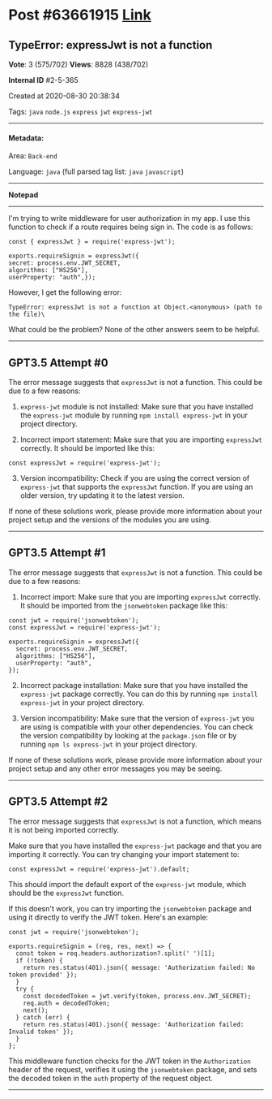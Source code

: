 
# Post \#63661915 [Link](https://stackoverflow.com/questions/63661915/)

## TypeError: expressJwt is not a function

**Vote**: 3 (575/702) **Views**: 8828 (438/702) 

**Internal ID** \#2-5-365

Created at 2020-08-30 20:38:34

Tags: `java` `node.js` `express` `jwt` `express-jwt`

----------

#### Metadata:

Area: `Back-end`

Language: `java` (full parsed tag list: `java` `javascript`)

----------

**Notepad**


----------

I'm trying to write middleware for user authorization in my app. I use this function to check if a route requires being sign in.
The code is as follows:
```
const { expressJwt } = require('express-jwt'); 

exports.requireSignin = expressJwt({
secret: process.env.JWT_SECRET,
algorithms: ["HS256"],
userProperty: "auth",});
```

However, I get the following error:
```
TypeError: expressJwt is not a function at Object.<anonymous> (path to the file)\
```

What could be the problem? None of the other answers seem to be helpful.


----------
        
## GPT3.5 Attempt \#0

The error message suggests that `expressJwt` is not a function. This could be due to a few reasons:

1. `express-jwt` module is not installed: Make sure that you have installed the `express-jwt` module by running `npm install express-jwt` in your project directory.

2. Incorrect import statement: Make sure that you are importing `expressJwt` correctly. It should be imported like this:
```
const expressJwt = require('express-jwt');
```

3. Version incompatibility: Check if you are using the correct version of `express-jwt` that supports the `expressJwt` function. If you are using an older version, try updating it to the latest version.

If none of these solutions work, please provide more information about your project setup and the versions of the modules you are using.

--------

## GPT3.5 Attempt \#1

The error message suggests that `expressJwt` is not a function. This could be due to a few reasons:

1. Incorrect import: Make sure that you are importing `expressJwt` correctly. It should be imported from the `jsonwebtoken` package like this:

```
const jwt = require('jsonwebtoken');
const expressJwt = require('express-jwt');

exports.requireSignin = expressJwt({
  secret: process.env.JWT_SECRET,
  algorithms: ["HS256"],
  userProperty: "auth",
});
```

2. Incorrect package installation: Make sure that you have installed the `express-jwt` package correctly. You can do this by running `npm install express-jwt` in your project directory.

3. Version incompatibility: Make sure that the version of `express-jwt` you are using is compatible with your other dependencies. You can check the version compatibility by looking at the `package.json` file or by running `npm ls express-jwt` in your project directory.

If none of these solutions work, please provide more information about your project setup and any other error messages you may be seeing.

--------

## GPT3.5 Attempt \#2

The error message suggests that `expressJwt` is not a function, which means it is not being imported correctly. 

Make sure that you have installed the `express-jwt` package and that you are importing it correctly. You can try changing your import statement to:

```
const expressJwt = require('express-jwt').default;
```

This should import the default export of the `express-jwt` module, which should be the `expressJwt` function.

If this doesn't work, you can try importing the `jsonwebtoken` package and using it directly to verify the JWT token. Here's an example:

```
const jwt = require('jsonwebtoken');

exports.requireSignin = (req, res, next) => {
  const token = req.headers.authorization?.split(' ')[1];
  if (!token) {
    return res.status(401).json({ message: 'Authorization failed: No token provided' });
  }
  try {
    const decodedToken = jwt.verify(token, process.env.JWT_SECRET);
    req.auth = decodedToken;
    next();
  } catch (err) {
    return res.status(401).json({ message: 'Authorization failed: Invalid token' });
  }
};
```

This middleware function checks for the JWT token in the `Authorization` header of the request, verifies it using the `jsonwebtoken` package, and sets the decoded token in the `auth` property of the request object.

--------
